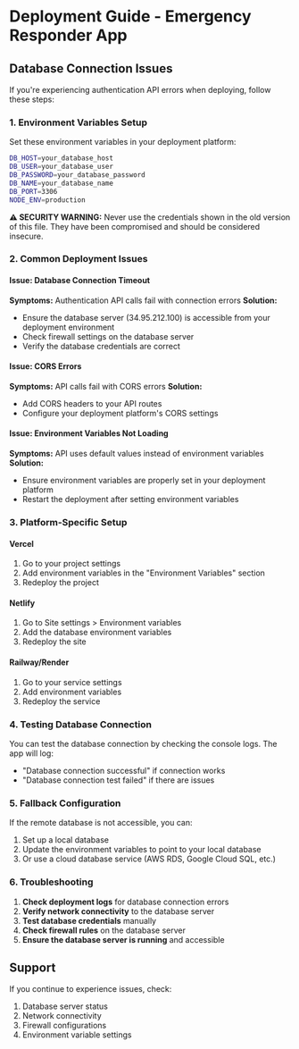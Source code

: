 # Deployment Guide - Emergency Responder App

## Database Connection Issues

If you're experiencing authentication API errors when deploying, follow these steps:

### 1. Environment Variables Setup

Set these environment variables in your deployment platform:

```bash
DB_HOST=your_database_host
DB_USER=your_database_user
DB_PASSWORD=your_database_password
DB_NAME=your_database_name
DB_PORT=3306
NODE_ENV=production
```

**⚠️ SECURITY WARNING:** Never use the credentials shown in the old version of this file. They have been compromised and should be considered insecure.

### 2. Common Deployment Issues

#### Issue: Database Connection Timeout
**Symptoms:** Authentication API calls fail with connection errors
**Solution:** 
- Ensure the database server (34.95.212.100) is accessible from your deployment environment
- Check firewall settings on the database server
- Verify the database credentials are correct

#### Issue: CORS Errors
**Symptoms:** API calls fail with CORS errors
**Solution:**
- Add CORS headers to your API routes
- Configure your deployment platform's CORS settings

#### Issue: Environment Variables Not Loading
**Symptoms:** API uses default values instead of environment variables
**Solution:**
- Ensure environment variables are properly set in your deployment platform
- Restart the deployment after setting environment variables

### 3. Platform-Specific Setup

#### Vercel
1. Go to your project settings
2. Add environment variables in the "Environment Variables" section
3. Redeploy the project

#### Netlify
1. Go to Site settings > Environment variables
2. Add the database environment variables
3. Redeploy the site

#### Railway/Render
1. Go to your service settings
2. Add environment variables
3. Redeploy the service

### 4. Testing Database Connection

You can test the database connection by checking the console logs. The app will log:
- "Database connection successful" if connection works
- "Database connection test failed" if there are issues

### 5. Fallback Configuration

If the remote database is not accessible, you can:
1. Set up a local database
2. Update the environment variables to point to your local database
3. Or use a cloud database service (AWS RDS, Google Cloud SQL, etc.)

### 6. Troubleshooting

1. **Check deployment logs** for database connection errors
2. **Verify network connectivity** to the database server
3. **Test database credentials** manually
4. **Check firewall rules** on the database server
5. **Ensure the database server is running** and accessible

## Support

If you continue to experience issues, check:
1. Database server status
2. Network connectivity
3. Firewall configurations
4. Environment variable settings 
